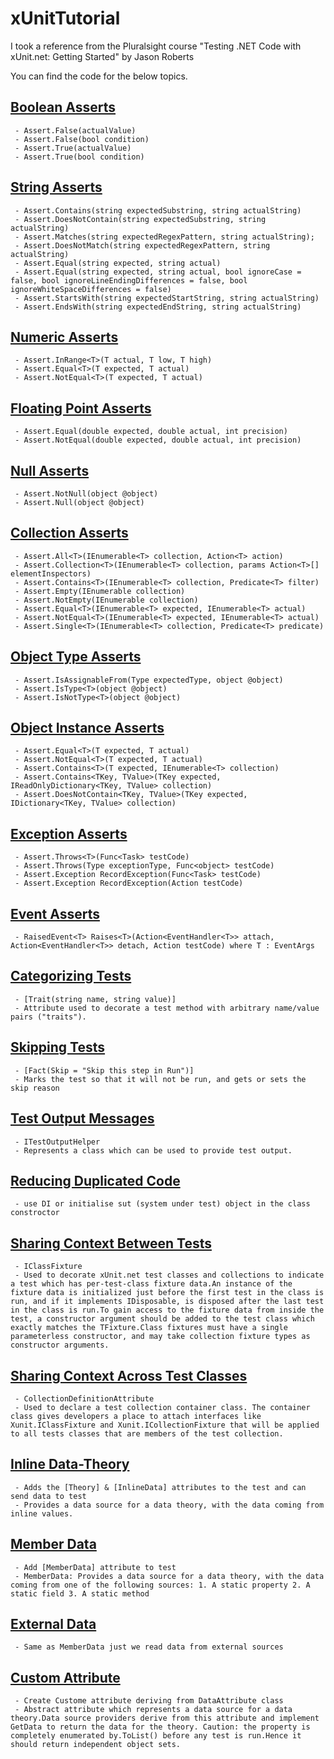 # xUnitTutorial
I took a reference from the Pluralsight course "Testing .NET Code with xUnit.net: Getting Started" by Jason Roberts

You can find the code for the below topics.

## [Boolean Asserts](https://github.com/copaliwal/xUnitTutorial/commit/c8b9e0ebec03567310b24719f85c8119b49c1cb5)
     - Assert.False(actualValue)
     - Assert.False(bool condition)
     - Assert.True(actualValue)
     - Assert.True(bool condition)

## [String Asserts](https://github.com/copaliwal/xUnitTutorial/commit/81bbf7410c67dff03ecbfbff388e49aa71f913ca)
     - Assert.Contains(string expectedSubstring, string actualString)
     - Assert.DoesNotContain(string expectedSubstring, string actualString)
	 - Assert.Matches(string expectedRegexPattern, string actualString);
     - Assert.DoesNotMatch(string expectedRegexPattern, string actualString)
	 - Assert.Equal(string expected, string actual)
	 - Assert.Equal(string expected, string actual, bool ignoreCase = false, bool ignoreLineEndingDifferences = false, bool ignoreWhiteSpaceDifferences = false)
	 - Assert.StartsWith(string expectedStartString, string actualString)
     - Assert.EndsWith(string expectedEndString, string actualString)
	 
## [Numeric Asserts](https://github.com/copaliwal/xUnitTutorial/commit/eae658dc864273db0b29753f5d4600d71913ece2)
     - Assert.InRange<T>(T actual, T low, T high)
	 - Assert.Equal<T>(T expected, T actual)
	 - Assert.NotEqual<T>(T expected, T actual)

## [Floating Point Asserts](https://github.com/copaliwal/xUnitTutorial/commit/d8b2178bc4ab8c9decae851e6481d282b272b879)
     - Assert.Equal(double expected, double actual, int precision)
	 - Assert.NotEqual(double expected, double actual, int precision)
	 
## [Null Asserts](https://github.com/copaliwal/xUnitTutorial/commit/bd7606f089336452877cc4161a53dc3163f09655)
	 - Assert.NotNull(object @object)
	 - Assert.Null(object @object)

## [Collection Asserts](https://github.com/copaliwal/xUnitTutorial/commit/a4571d71f727500b867fd7e7da1563d100e89806)
	 - Assert.All<T>(IEnumerable<T> collection, Action<T> action)
	 - Assert.Collection<T>(IEnumerable<T> collection, params Action<T>[] elementInspectors)
	 - Assert.Contains<T>(IEnumerable<T> collection, Predicate<T> filter)
	 - Assert.Empty(IEnumerable collection)
	 - Assert.NotEmpty(IEnumerable collection)
	 - Assert.Equal<T>(IEnumerable<T> expected, IEnumerable<T> actual)
	 - Assert.NotEqual<T>(IEnumerable<T> expected, IEnumerable<T> actual)
	 - Assert.Single<T>(IEnumerable<T> collection, Predicate<T> predicate)
	 
## [Object Type Asserts](https://github.com/copaliwal/xUnitTutorial/commit/1b715006910d4c41d28d9ff7d6a5b46dd960d65b)
	 - Assert.IsAssignableFrom(Type expectedType, object @object)
	 - Assert.IsType<T>(object @object)
	 - Assert.IsNotType<T>(object @object)

## [Object Instance Asserts](https://github.com/copaliwal/xUnitTutorial/commit/57254bfdab0520bbed395614b6b504960bf2226b)
	 - Assert.Equal<T>(T expected, T actual)
	 - Assert.NotEqual<T>(T expected, T actual)
	 - Assert.Contains<T>(T expected, IEnumerable<T> collection)
	 - Assert.Contains<TKey, TValue>(TKey expected, IReadOnlyDictionary<TKey, TValue> collection)
	 - Assert.DoesNotContain<TKey, TValue>(TKey expected, IDictionary<TKey, TValue> collection)
	 
## [Exception Asserts](https://github.com/copaliwal/xUnitTutorial/commit/f557223f6c83f5dc45548a4685746df1fc0a8e7f)
	 - Assert.Throws<T>(Func<Task> testCode)
	 - Assert.Throws(Type exceptionType, Func<object> testCode)
	 - Assert.Exception RecordException(Func<Task> testCode)
	 - Assert.Exception RecordException(Action testCode)
	 
## [Event Asserts](https://github.com/copaliwal/xUnitTutorial/commit/0cb710d950a8f6b09457b159921cbb75ae1513c8)
	 - RaisedEvent<T> Raises<T>(Action<EventHandler<T>> attach, Action<EventHandler<T>> detach, Action testCode) where T : EventArgs
	 
## [Categorizing Tests](https://github.com/copaliwal/xUnitTutorial/commit/017268d71ed86567c51da31eea44328e5f486430)
	 - [Trait(string name, string value)]
	 - Attribute used to decorate a test method with arbitrary name/value pairs ("traits").
	 
## [Skipping Tests](https://github.com/copaliwal/xUnitTutorial/commit/eccfbbdf4e9707021f5f0ea81b5eec4250dd9dbc)
	 - [Fact(Skip = "Skip this step in Run")]
	 - Marks the test so that it will not be run, and gets or sets the skip reason
	 
## [Test Output Messages](https://github.com/copaliwal/xUnitTutorial/commit/e13f5acab9297753be18a8c6ed0ae30139c5145f)
	 - ITestOutputHelper
	 - Represents a class which can be used to provide test output.
	 
## [Reducing Duplicated Code](https://github.com/copaliwal/xUnitTutorial/commit/24b6b694b372d4349574e3e33d7bf83309f5eee9)
	 - use DI or initialise sut (system under test) object in the class constroctor
	 
## [Sharing Context Between Tests](https://github.com/copaliwal/xUnitTutorial/commit/699c913a7539871d29b11ea64a61bfeee3a06934)
	 - IClassFixture
	 - Used to decorate xUnit.net test classes and collections to indicate a test which has per-test-class fixture data.An instance of the fixture data is initialized just before the first test in the class is run, and if it implements IDisposable, is disposed after the last test in the class is run.To gain access to the fixture data from inside the test, a constructor argument should be added to the test class which exactly matches the TFixture.Class fixtures must have a single parameterless constructor, and may take collection fixture types as constructor arguments.
	 
## [Sharing Context Across Test Classes](https://github.com/copaliwal/xUnitTutorial/commit/7ef2831e74d4bf23192f9c9c245aeef96661b71a)
	 - CollectionDefinitionAttribute
	 - Used to declare a test collection container class. The container class gives developers a place to attach interfaces like Xunit.IClassFixture and Xunit.ICollectionFixture that will be applied to all tests classes that are members of the test collection.
	 
## [Inline Data-Theory](https://github.com/copaliwal/xUnitTutorial/commit/f32fa1e626f3868d6d38b60686faf97116feedca)
	 - Adds the [Theory] & [InlineData] attributes to the test and can send data to test
	 - Provides a data source for a data theory, with the data coming from inline values.
	 
## [Member Data](https://github.com/copaliwal/xUnitTutorial/commit/6dabcbc64c87a728bbbf13480cb9b7fa65672f99)
	 - Add [MemberData] attribute to test
	 - MemberData: Provides a data source for a data theory, with the data coming from one of the following sources: 1. A static property 2. A static field 3. A static method
	 
## [External Data](https://github.com/copaliwal/xUnitTutorial/commit/1a4d69366fbf2953b59e70400fb0be65e18a5eb1)
	 - Same as MemberData just we read data from external sources
	 
## [Custom Attribute](https://github.com/copaliwal/xUnitTutorial/commit/f5c3966dd5ce1d3e18ee07a4ae4c21930d297a1e)
	 - Create Custome attribute deriving from DataAttribute class
	 - Abstract attribute which represents a data source for a data theory.Data source providers derive from this attribute and implement GetData to return the data for the theory. Caution: the property is completely enumerated by.ToList() before any test is run.Hence it should return independent object sets.

